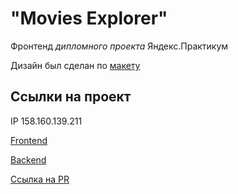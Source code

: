 # "Movies Explorer"

Фронтенд _дипломного проекта_ Яндекс.Практикум

Дизайн был сделан по [макету](https://www.figma.com/file/6FMWkB94wE7KTkcCgUXtnC/%D0%94%D0%B8%D0%BF%D0%BB%D0%BE%D0%BC%D0%BD%D1%8B%D0%B9-%D0%BF%D1%80%D0%BE%D0%B5%D0%BA%D1%82?type=design&node-id=1-7266&mode=design&t=zIdHd4kCPCBu4vr1-0)

## Ссылки на проект

IP 158.160.139.211

[Frontend](https://diploma.nomoredomainswork.ru/)

[Backend](https://api.diploma.nomoredomainsmonster.ru/)

[Ссылка на PR](https://github.com/Igr-igrich/movies-explorer-frontend/pull/2)
